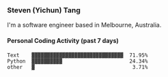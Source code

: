 ### Steven (Yichun) Tang

I'm a software engineer based in Melbourne, Australia.

#### Personal Coding Activity (past 7 days)
```
Text    ▓▓▓▓▓▓▓▓▓▓▓▓▓▓▓▓▓▓▓▓▓▓▓▓▓▓▓▓▓▓  71.95%
Python  ▓▓▓▓▓▓▓▓▓▓                      24.34%
other   ▓                                3.71%
```
